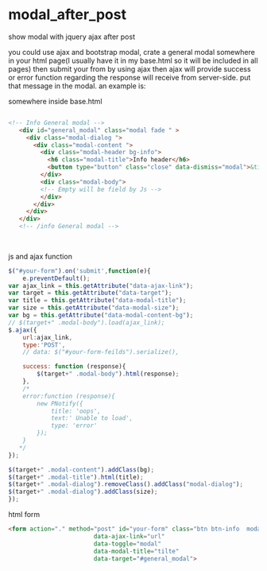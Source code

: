 # modal_after_post
show modal with jquery ajax after post



you could use ajax and bootstrap modal, crate a general modal somewhere in your html page(I usually have it in my base.html so it will be included in all pages) then submit your from by using ajax then ajax will provide success or error function regarding the response will receive from server-side. put that message in the modal. an example is:

somewhere inside base.html
 ```html
 
 <!-- Info General modal -->
    <div id="general_modal" class="modal fade " >
      <div class="modal-dialog ">
        <div class="modal-content ">
          <div class="modal-header bg-info">
            <h6 class="modal-title">Info header</h6>
            <button type="button" class="close" data-dismiss="modal">&times;</button>
          </div>
          <div class="modal-body">
          <!-- Empty will be field by Js -->
          </div>
        </div>
      </div>
    </div>
    <!-- /info General modal -->
    
    
```

js and ajax function

``` js
$("#your-form").on('submit',function(e){
    e.preventDefault();
var ajax_link = this.getAttribute("data-ajax-link");
var target = this.getAttribute("data-target");
var title = this.getAttribute("data-modal-title");
var size = this.getAttribute("data-modal-size");
var bg = this.getAttribute("data-modal-content-bg");
// $(target+" .modal-body").load(ajax_link);
$.ajax({
    url:ajax_link,
    type:'POST',
    // data: $("#your-form-feilds").serialize(),

    success: function (response){
        $(target+" .modal-body").html(response);
    },
    /*
    error:function (response){
        new PNotify({
            title: 'oops',
            text:' Unable to load',
            type: 'error'
        });
    }
   */
});

$(target+" .modal-content").addClass(bg);
$(target+" .modal-title").html(title);
$(target+" .modal-dialog").removeClass().addClass("modal-dialog");
$(target+" .modal-dialog").addClass(size);
});
```

html form

``` html
<form action="." method="post" id="your-form" class="btn btn-info  modal-ajax-load"
                        data-ajax-link="url"
                        data-toggle="modal"
                        data-modal-title="tilte"
                        data-target="#general_modal">
                        
                        
  ```
